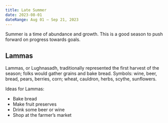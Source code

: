 ```yaml
---
title: Late Summer
date: 2023-08-01
dateRange: Aug 01 – Sep 21, 2023
---
```


Summer is a time of abundance and growth. This is a good season to push forward on progress towards goals.

## Lammas

Lammas, or Lughnasadh, traditionally represented the first harvest of the season; folks would gather grains and bake bread. Symbols: wine, beer, bread, pears, berries, corn; wheat, cauldron, herbs, scythe, sunflowers.

Ideas for Lammas:

* Bake bread
* Make fruit preserves
* Drink some beer or wine
* Shop at the farmer’s market